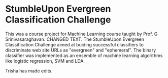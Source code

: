 # StumbleUpon Evergreen Classification Challenge

This was a course project for Machine Learning course taught by Prof. G Srinivasaraghavan. CHANGED TEXT.  The StumbleUpon Evergreen Classification Challenge aimed at buiding successful classifiers to discriminate web site URLs as "evergreen" and "ephemeral". The binary classifier was implemented as an ensemble of machine learning algorithms like logistic regression, SVM and LDA.

Trisha has made edits. 

